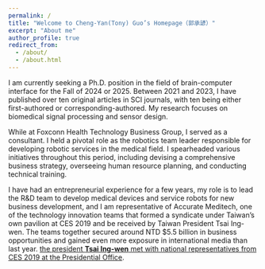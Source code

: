 ```yaml
---
permalink: /
title: "Welcome to Cheng-Yan(Tony) Guo’s Homepage（郭承諺）"
excerpt: "About me"
author_profile: true
redirect_from: 
  - /about/
  - /about.html
---
```


I am currently seeking a Ph.D. position in the field of brain-computer interface for the Fall of 2024 or 2025. Between 2021 and 2023, I have published over ten original articles in SCI journals, with ten being either first-authored or corresponding-authored. My research focuses on biomedical signal processing and sensor design.

While at Foxconn Health Technology Business Group, I served as a consultant. I held a pivotal role as the robotics team leader responsible for developing robotic services in the medical field. I spearheaded various initiatives throughout this period, including devising a comprehensive business strategy, overseeing human resource planning, and conducting technical training.

I have had an entrepreneurial experience for a few years, my role is to lead the R&D team to develop medical devices and service robots for new business development, and I am representative of Accurate Meditech, one of the technology innovation teams that formed a syndicate under Taiwan’s own pavilion at CES 2019 and be received by Taiwan President Tsai Ing-wen. The teams together secured around NTD $5.5 billion in business opportunities and gained even more exposure in international media than last year. [the president **Tsai Ing-wen** met with national representatives from CES 2019 at the Presidential Office](https://www.taiwannews.com.tw/en/news/3646420).
